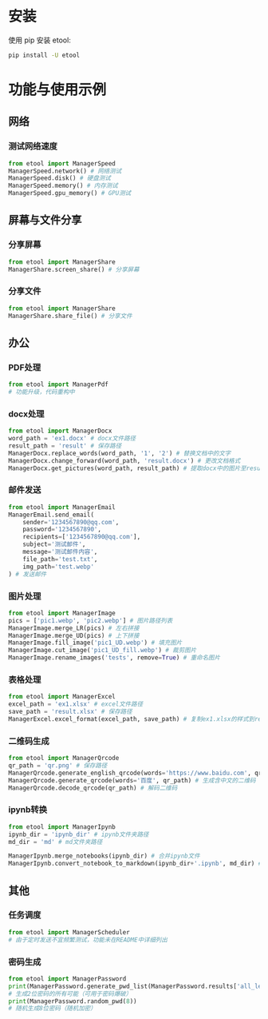 # 安装

使用 pip 安装 etool:

```bash
pip install -U etool
```

# 功能与使用示例

## 网络

### 测试网络速度

```python
from etool import ManagerSpeed
ManagerSpeed.network() # 网络测试
ManagerSpeed.disk() # 硬盘测试
ManagerSpeed.memory() # 内存测试
ManagerSpeed.gpu_memory() # GPU测试
```

## 屏幕与文件分享

### 分享屏幕

```python
from etool import ManagerShare
ManagerShare.screen_share() # 分享屏幕
```

### 分享文件

```python
from etool import ManagerShare
ManagerShare.share_file() # 分享文件
```

## 办公

### PDF处理

```python
from etool import ManagerPdf
# 功能升级，代码重构中
```

### docx处理

```python
from etool import ManagerDocx
word_path = 'ex1.docx' # docx文件路径
result_path = 'result' # 保存路径
ManagerDocx.replace_words(word_path, '1', '2') # 替换文档中的文字
ManagerDocx.change_forward(word_path, 'result.docx') # 更改文档格式
ManagerDocx.get_pictures(word_path, result_path) # 提取docx中的图片至result文件夹
```

### 邮件发送

```python
from etool import ManagerEmail
ManagerEmail.send_email(
    sender='1234567890@qq.com',
    password='1234567890',
    recipients=['1234567890@qq.com'],
    subject='测试邮件',
    message='测试邮件内容',
    file_path='test.txt',
    img_path='test.webp'
) # 发送邮件
```

### 图片处理

```python
from etool import ManagerImage
pics = ['pic1.webp', 'pic2.webp'] # 图片路径列表
ManagerImage.merge_LR(pics) # 左右拼接
ManagerImage.merge_UD(pics) # 上下拼接
ManagerImage.fill_image('pic1_UD.webp') # 填充图片
ManagerImage.cut_image('pic1_UD_fill.webp') # 裁剪图片
ManagerImage.rename_images('tests', remove=True) # 重命名图片
```

### 表格处理

```python
from etool import ManagerExcel
excel_path = 'ex1.xlsx' # excel文件路径
save_path = 'result.xlsx' # 保存路径
ManagerExcel.excel_format(excel_path, save_path) # 复制ex1.xlsx的样式到result.xlsx
```

### 二维码生成

```python
from etool import ManagerQrcode
qr_path = 'qr.png' # 保存路径
ManagerQrcode.generate_english_qrcode(words='https://www.baidu.com', qr_path) # 生成不含中文的二维码
ManagerQrcode.generate_qrcode(words='百度', qr_path) # 生成含中文的二维码
ManagerQrcode.decode_qrcode(qr_path) # 解码二维码
```

### ipynb转换

```python
from etool import ManagerIpynb
ipynb_dir = 'ipynb_dir' # ipynb文件夹路径
md_dir = 'md' # md文件夹路径

ManagerIpynb.merge_notebooks(ipynb_dir) # 合并ipynb文件
ManagerIpynb.convert_notebook_to_markdown(ipynb_dir+'.ipynb', md_dir) # 将ipynb文件转换为md文件
```

## 其他

### 任务调度

```python
from etool import ManagerScheduler
# 由于定时发送不宜频繁测试，功能未在README中详细列出
```

### 密码生成

```python
from etool import ManagerPassword
print(ManagerPassword.generate_pwd_list(ManagerPassword.results['all_letters'] + ManagerPassword.results['digits'], 2))
# 生成2位密码的所有可能（可用于密码爆破）
print(ManagerPassword.random_pwd(8))
# 随机生成8位密码（随机加密）
```

